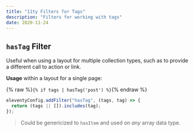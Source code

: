 ```yaml
---
title: "11ty Filters for Tags"
description: "Filters for working with tags"
date: 2020-11-24
---
```


## `hasTag` Filter

Useful when using a layout for multiple collection types, such as to provide a different call to action or link.

**Usage** within a layout for a single page:

{% raw %}`{% if tags | hasTag('post') %}`{% endraw %}

```js
eleventyConfig.addFilter("hasTag", (tags, tag) => {
  return (tags || []).includes(tag);
});
```

> Could be genericized to `hasItem` and used on _any_ array data type.
